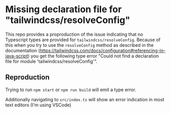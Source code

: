 # Missing declaration file for "tailwindcss/resolveConfig"

This repo provides a proproduction of the issue indicating that no Typescript types are provided for `tailwindcss/resolveConfig`. Because of this when you try to use the `resolveConfig` method as described in the documentation (https://tailwindcss.com/docs/configuration#referencing-in-java-script) you get the following type error "Could not find a declaration file for module 'tailwindcss/resolveConfig'".

## Reproduction

Trying to run `npm start` or `npm run build` will emit a type error.

Additionally navigating to `src/index.ts` will show an error indication in most text editors (I'm using VSCode)

